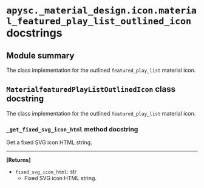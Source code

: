 # `apysc._material_design.icon.material_featured_play_list_outlined_icon` docstrings

## Module summary

The class implementation for the outlined `featured_play_list` material icon.

## `MaterialfeaturedPlayListOutlinedIcon` class docstring

The class implementation for the outlined `featured_play_list` material icon.

### `_get_fixed_svg_icon_html` method docstring

Get a fixed SVG icon HTML string.<hr>

**[Returns]**

- `fixed_svg_icon_html`: str
  - Fixed SVG icon HTML string.